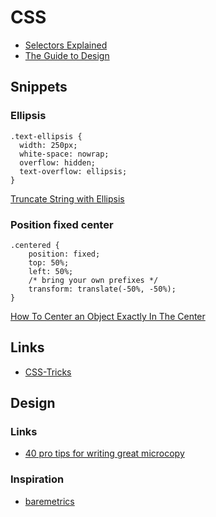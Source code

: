 # CSS

- [Selectors Explained](https://hugogiraudel.github.io/selectors-explained/)
- [The Guide to Design](https://start.uxdesign.cc/)

## Snippets

### Ellipsis

```
.text-ellipsis {
  width: 250px;
  white-space: nowrap;
  overflow: hidden;
  text-overflow: ellipsis;
}
```

[Truncate String with Ellipsis](https://css-tricks.com/snippets/css/truncate-string-with-ellipsis/)

### Position fixed center

```
.centered {
    position: fixed;
    top: 50%;
    left: 50%;
    /* bring your own prefixes */
    transform: translate(-50%, -50%);
}
```

[How To Center an Object Exactly In The Center](https://css-tricks.com/quick-css-trick-how-to-center-an-object-exactly-in-the-center/)

## Links

- [CSS-Tricks](https://css-tricks.com/)

## Design

### Links
- [40 pro tips for writing great microcopy](https://twitter.com/antdke/status/1263130017598406657)

### Inspiration

- [baremetrics](https://baremetrics.com/)
